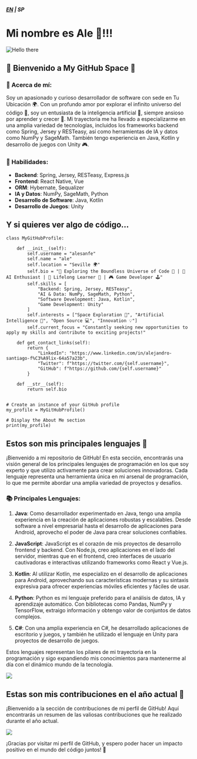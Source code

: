 ##### [EN](README.md) | SP
# Mi nombre es Ale 👋!!!

![Hello there](https://media0.giphy.com/media/3ornk57KwDXf81rjWM/giphy.gif?cid=82a1493b4f97leg0hcghyljs1vnnyd8a9z74nm0sg1c3k2vq&ep=v1_gifs_search&rid=giphy.gif&ct=g)

## 🚀 Bienvenido a My GitHub Space 🌌

### 🔭 Acerca de mí:
Soy un apasionado y curioso desarrollador de software con sede en Tu Ubicación 🌍. Con un profundo amor por explorar el infinito universo del código 🚀, soy un entusiasta de la inteligencia artificial 🧠, siempre ansioso por aprender y crecer 🌱. Mi trayectoria me ha llevado a especializarme en una amplia variedad de tecnologías, incluidos los frameworks backend como Spring, Jersey y RESTeasy, así como herramientas de IA y datos como NumPy y SageMath. También tengo experiencia en Java, Kotlin y desarrollo de juegos con Unity 🎮.

### 🔧 Habilidades:
- **Backend**: Spring, Jersey, RESTeasy, Express.js
- **Frontend**: React Native, Vue
- **ORM**: Hybernate, Sequalizer
- **IA y Datos**: NumPy, SageMath, Python
- **Desarrollo de Software**: Java, Kotlin
- **Desarrollo de Juegos**: Unity

## Y si quieres ver algo de código...

```
class MyGitHubProfile:

    def __init__(self):
        self.username = "alesanfe"
        self.name = "ale"
        self.location = "Seville 🌍"
        self.bio = "🚀 Exploring the Boundless Universe of Code 🌌 | 🧠 AI Enthusiast | 🌱 Lifelong Learner 🌱 | 🎮 Game Developer 🕹️"
        self.skills = [
            "Backend: Spring, Jersey, RESTeasy",
            "AI & Data: NumPy, SageMath, Python",
            "Software Development: Java, Kotlin",
            "Game Development: Unity"
        ]
        self.interests = ["Space Exploration 🚀", "Artificial Intelligence 🤖", "Open Source 💻", "Innovation 💡"]
        self.current_focus = "Constantly seeking new opportunities to apply my skills and contribute to exciting projects!"

    def get_contact_links(self):
        return {
            "LinkedIn": "https://www.linkedin.com/in/alejandro-santiago-f%C3%A9lix-64a57a23b",
            "Twitter": f"https://twitter.com/{self.username}",
            "GitHub": f"https://github.com/{self.username}"
        }

    def __str__(self):
        return self.bio


# Create an instance of your GitHub profile
my_profile = MyGitHubProfile()

# Display the About Me section
print(my_profile)
```

## Estos son mis principales lenguajes 🌟

¡Bienvenido a mi repositorio de GitHub! En esta sección, encontrarás una visión general de los principales lenguajes de programación en los que soy experto y que utilizo activamente para crear soluciones innovadoras. Cada lenguaje representa una herramienta única en mi arsenal de programación, lo que me permite abordar una amplia variedad de proyectos y desafíos.

### 📚 Principales Lenguajes:
1. **Java**: Como desarrollador experimentado en Java, tengo una amplia experiencia en la creación de aplicaciones robustas y escalables. Desde software a nivel empresarial hasta el desarrollo de aplicaciones para Android, aprovecho el poder de Java para crear soluciones confiables.

2. **JavaScript**: JavaScript es el corazón de mis proyectos de desarrollo frontend y backend. Con Node.js, creo aplicaciones en el lado del servidor, mientras que en el frontend, creo interfaces de usuario cautivadoras e interactivas utilizando frameworks como React y Vue.js.

3. **Kotlin**: Al utilizar Kotlin, me especializo en el desarrollo de aplicaciones para Android, aprovechando sus características modernas y su sintaxis expresiva para ofrecer experiencias móviles eficientes y fáciles de usar.

4. **Python**:  Python es mi lenguaje preferido para el análisis de datos, IA y aprendizaje automático. Con bibliotecas como Pandas, NumPy y TensorFlow, extraigo información y obtengo valor de conjuntos de datos complejos.

5. **C#**: Con una amplia experiencia en C#, he desarrollado aplicaciones de escritorio y juegos, y también he utilizado el lenguaje en Unity para proyectos de desarrollo de juegos.

Estos lenguajes representan los pilares de mi trayectoria en la programación y sigo expandiendo mis conocimientos para mantenerme al día con el dinámico mundo de la tecnología.

![](http://github-profile-summary-cards.vercel.app/api/cards/repos-per-language?username=alesanfe&theme=default)

## Estas son mis contribuciones en el año actual 📅

¡Bienvenido a la sección de contribuciones de mi perfil de GitHub! Aquí encontrarás un resumen de las valiosas contribuciones que he realizado durante el año actual.

![](http://github-profile-summary-cards.vercel.app/api/cards/profile-details?username=alesanfe&theme=default)

¡Gracias por visitar mi perfil de GitHub, y espero poder hacer un impacto positivo en el mundo del código juntos! 🌈

